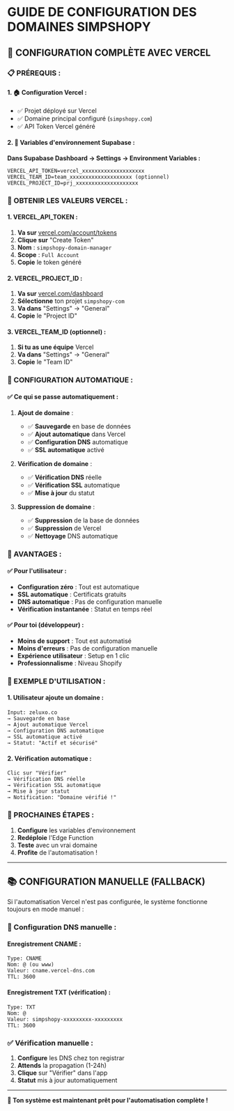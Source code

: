 # GUIDE DE CONFIGURATION DES DOMAINES SIMPSHOPY

## 🚀 CONFIGURATION COMPLÈTE AVEC VERCEL

### **📋 PRÉREQUIS :**

#### **1. 🏠 Configuration Vercel :**
- ✅ Projet déployé sur Vercel
- ✅ Domaine principal configuré (`simpshopy.com`)
- ✅ API Token Vercel généré

#### **2. 🔧 Variables d'environnement Supabase :**

**Dans Supabase Dashboard → Settings → Environment Variables :**

```
VERCEL_API_TOKEN=vercel_xxxxxxxxxxxxxxxxxxxx
VERCEL_TEAM_ID=team_xxxxxxxxxxxxxxxxxxxx (optionnel)
VERCEL_PROJECT_ID=prj_xxxxxxxxxxxxxxxxxxxx
```

### **🎯 OBTENIR LES VALEURS VERCEL :**

#### **1. VERCEL_API_TOKEN :**
1. **Va sur** [vercel.com/account/tokens](https://vercel.com/account/tokens)
2. **Clique sur** "Create Token"
3. **Nom** : `simpshopy-domain-manager`
4. **Scope** : `Full Account`
5. **Copie** le token généré

#### **2. VERCEL_PROJECT_ID :**
1. **Va sur** [vercel.com/dashboard](https://vercel.com/dashboard)
2. **Sélectionne** ton projet `simpshopy-com`
3. **Va dans** "Settings" → "General"
4. **Copie** le "Project ID"

#### **3. VERCEL_TEAM_ID (optionnel) :**
1. **Si tu as une équipe** Vercel
2. **Va dans** "Settings" → "General"
3. **Copie** le "Team ID"

### **🔧 CONFIGURATION AUTOMATIQUE :**

#### **✅ Ce qui se passe automatiquement :**

1. **Ajout de domaine** :
   - ✅ **Sauvegarde** en base de données
   - ✅ **Ajout automatique** dans Vercel
   - ✅ **Configuration DNS** automatique
   - ✅ **SSL automatique** activé

2. **Vérification de domaine** :
   - ✅ **Vérification DNS** réelle
   - ✅ **Vérification SSL** automatique
   - ✅ **Mise à jour** du statut

3. **Suppression de domaine** :
   - ✅ **Suppression** de la base de données
   - ✅ **Suppression** de Vercel
   - ✅ **Nettoyage** DNS automatique

### **🚀 AVANTAGES :**

#### **✅ Pour l'utilisateur :**
- **Configuration zéro** : Tout est automatique
- **SSL automatique** : Certificats gratuits
- **DNS automatique** : Pas de configuration manuelle
- **Vérification instantanée** : Statut en temps réel

#### **✅ Pour toi (développeur) :**
- **Moins de support** : Tout est automatisé
- **Moins d'erreurs** : Pas de configuration manuelle
- **Expérience utilisateur** : Setup en 1 clic
- **Professionnalisme** : Niveau Shopify

### **📝 EXEMPLE D'UTILISATION :**

#### **1. Utilisateur ajoute un domaine :**
```
Input: zeluxo.co
→ Sauvegarde en base
→ Ajout automatique Vercel
→ Configuration DNS automatique
→ SSL automatique activé
→ Statut: "Actif et sécurisé"
```

#### **2. Vérification automatique :**
```
Clic sur "Vérifier"
→ Vérification DNS réelle
→ Vérification SSL automatique
→ Mise à jour statut
→ Notification: "Domaine vérifié !"
```

### **🎯 PROCHAINES ÉTAPES :**

1. **Configure** les variables d'environnement
2. **Redéploie** l'Edge Function
3. **Teste** avec un vrai domaine
4. **Profite** de l'automatisation !

---

## 📚 CONFIGURATION MANUELLE (FALLBACK)

Si l'automatisation Vercel n'est pas configurée, le système fonctionne toujours en mode manuel :

### **🔧 Configuration DNS manuelle :**

#### **Enregistrement CNAME :**
```
Type: CNAME
Nom: @ (ou www)
Valeur: cname.vercel-dns.com
TTL: 3600
```

#### **Enregistrement TXT (vérification) :**
```
Type: TXT
Nom: @
Valeur: simpshopy-xxxxxxxxx-xxxxxxxxx
TTL: 3600
```

### **✅ Vérification manuelle :**
1. **Configure** les DNS chez ton registrar
2. **Attends** la propagation (1-24h)
3. **Clique** sur "Vérifier" dans l'app
4. **Statut** mis à jour automatiquement

---

**🎉 Ton système est maintenant prêt pour l'automatisation complète !** 